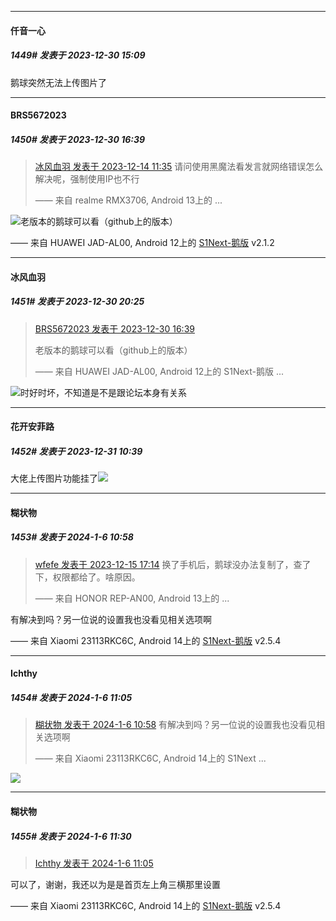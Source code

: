 
*****

####  仟音一心  
##### 1449#       发表于 2023-12-30 15:09

鹅球突然无法上传图片了


*****

####  BRS5672023  
##### 1450#       发表于 2023-12-30 16:39

<blockquote><a href="httphttps://bbs.saraba1st.com/2b/forum.php?mod=redirect&amp;goto=findpost&amp;pid=63323955&amp;ptid=1220112" target="_blank">冰风血羽 发表于 2023-12-14 11:35</a>
请问使用黑魔法看发言就网络错误怎么解决呢，强制使用IP也不行

—— 来自 realme RMX3706, Android 13上的 ...</blockquote>
<img src="https://static.saraba1st.com/image/smiley/face2017/068.png" referrerpolicy="no-referrer">老版本的鹅球可以看（github上的版本）

—— 来自 HUAWEI JAD-AL00, Android 12上的 [S1Next-鹅版](https://github.com/ykrank/S1-Next/releases) v2.1.2


*****

####  冰风血羽  
##### 1451#       发表于 2023-12-30 20:25

<blockquote><a href="httphttps://bbs.saraba1st.com/2b/forum.php?mod=redirect&amp;goto=findpost&amp;pid=63485324&amp;ptid=1220112" target="_blank">BRS5672023 发表于 2023-12-30 16:39</a>

老版本的鹅球可以看（github上的版本）

—— 来自 HUAWEI JAD-AL00, Android 12上的 S1Next-鹅版 ...</blockquote>
<img src="https://static.saraba1st.com/image/smiley/face2017/068.png" referrerpolicy="no-referrer">时好时坏，不知道是不是跟论坛本身有关系


*****

####  花开安菲路  
##### 1452#       发表于 2023-12-31 10:39

大佬上传图片功能挂了<img src="https://static.saraba1st.com/image/smiley/face2017/009.gif" referrerpolicy="no-referrer">

*****

####  糊状物  
##### 1453#       发表于 2024-1-6 10:58

<blockquote><a href="httphttps://bbs.saraba1st.com/2b/forum.php?mod=redirect&amp;goto=findpost&amp;pid=63338859&amp;ptid=1220112" target="_blank">wfefe 发表于 2023-12-15 17:14</a>
换了手机后，鹅球没办法复制了，查了下，权限都给了。啥原因。

—— 来自 HONOR REP-AN00, Android 13上的 ...</blockquote>
有解决到吗？另一位说的设置我也没看见相关选项啊

—— 来自 Xiaomi 23113RKC6C, Android 14上的 [S1Next-鹅版](https://github.com/ykrank/S1-Next/releases) v2.5.4


*****

####  Ichthy  
##### 1454#       发表于 2024-1-6 11:05

<blockquote><a href="httphttps://bbs.saraba1st.com/2b/forum.php?mod=redirect&amp;goto=findpost&amp;pid=63550881&amp;ptid=1220112" target="_blank">糊状物 发表于 2024-1-6 10:58</a>
有解决到吗？另一位说的设置我也没看见相关选项啊

—— 来自 Xiaomi 23113RKC6C, Android 14上的 S1Next ...</blockquote>
<img src="https://p.sda1.dev/15/f8c778c0c375205084dcd3aa74256121/IMG_CMP_61330727.jpeg" referrerpolicy="no-referrer">


*****

####  糊状物  
##### 1455#       发表于 2024-1-6 11:30

<blockquote><a href="httphttps://bbs.saraba1st.com/2b/forum.php?mod=redirect&amp;goto=findpost&amp;pid=63550947&amp;ptid=1220112" target="_blank">Ichthy 发表于 2024-1-6 11:05</a></blockquote>
可以了，谢谢，我还以为是是首页左上角三横那里设置

—— 来自 Xiaomi 23113RKC6C, Android 14上的 [S1Next-鹅版](https://github.com/ykrank/S1-Next/releases) v2.5.4

